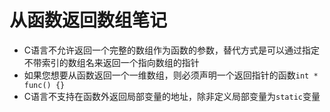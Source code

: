 # 从函数返回数组笔记

- C语言不允许返回一个完整的数组作为函数的参数，替代方式是可以通过指定不带索引的数组名来返回一个指向数组的指针
- 如果您想要从函数返回一个一维数组，则必须声明一个返回指针的函数`int * func() {}`
- C语言不支持在函数外返回局部变量的地址，除非定义局部变量为`static`变量
